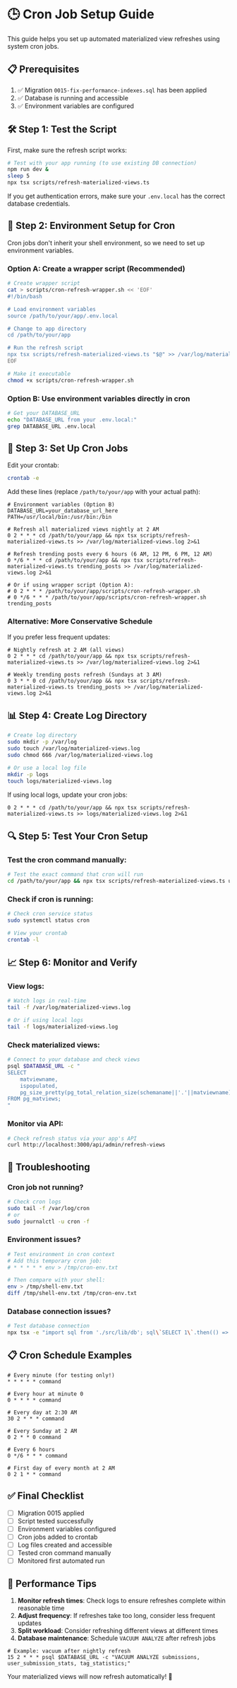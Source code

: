 # 🕒 Cron Job Setup Guide

This guide helps you set up automated materialized view refreshes using system cron jobs.

## 📋 Prerequisites

1. ✅ Migration `0015-fix-performance-indexes.sql` has been applied
2. ✅ Database is running and accessible
3. ✅ Environment variables are configured

## 🛠️ Step 1: Test the Script

First, make sure the refresh script works:

```bash
# Test with your app running (to use existing DB connection)
npm run dev &
sleep 5
npx tsx scripts/refresh-materialized-views.ts
```

If you get authentication errors, make sure your `.env.local` has the correct database credentials.

## 🔧 Step 2: Environment Setup for Cron

Cron jobs don't inherit your shell environment, so we need to set up environment variables.

### Option A: Create a wrapper script (Recommended)

```bash
# Create wrapper script
cat > scripts/cron-refresh-wrapper.sh << 'EOF'
#!/bin/bash

# Load environment variables
source /path/to/your/app/.env.local

# Change to app directory
cd /path/to/your/app

# Run the refresh script
npx tsx scripts/refresh-materialized-views.ts "$@" >> /var/log/materialized-views.log 2>&1
EOF

# Make it executable
chmod +x scripts/cron-refresh-wrapper.sh
```

### Option B: Use environment variables directly in cron

```bash
# Get your DATABASE_URL
echo "DATABASE_URL from your .env.local:"
grep DATABASE_URL .env.local
```

## 📅 Step 3: Set Up Cron Jobs

Edit your crontab:

```bash
crontab -e
```

Add these lines (replace `/path/to/your/app` with your actual path):

```cron
# Environment variables (Option B)
DATABASE_URL=your_database_url_here
PATH=/usr/local/bin:/usr/bin:/bin

# Refresh all materialized views nightly at 2 AM
0 2 * * * cd /path/to/your/app && npx tsx scripts/refresh-materialized-views.ts >> /var/log/materialized-views.log 2>&1

# Refresh trending posts every 6 hours (6 AM, 12 PM, 6 PM, 12 AM)  
0 */6 * * * cd /path/to/your/app && npx tsx scripts/refresh-materialized-views.ts trending_posts >> /var/log/materialized-views.log 2>&1

# Or if using wrapper script (Option A):
# 0 2 * * * /path/to/your/app/scripts/cron-refresh-wrapper.sh
# 0 */6 * * * /path/to/your/app/scripts/cron-refresh-wrapper.sh trending_posts
```

### Alternative: More Conservative Schedule

If you prefer less frequent updates:

```cron
# Nightly refresh at 2 AM (all views)
0 2 * * * cd /path/to/your/app && npx tsx scripts/refresh-materialized-views.ts >> /var/log/materialized-views.log 2>&1

# Weekly trending posts refresh (Sundays at 3 AM)
0 3 * * 0 cd /path/to/your/app && npx tsx scripts/refresh-materialized-views.ts trending_posts >> /var/log/materialized-views.log 2>&1
```

## 📊 Step 4: Create Log Directory

```bash
# Create log directory
sudo mkdir -p /var/log
sudo touch /var/log/materialized-views.log
sudo chmod 666 /var/log/materialized-views.log

# Or use a local log file
mkdir -p logs
touch logs/materialized-views.log
```

If using local logs, update your cron jobs:
```cron
0 2 * * * cd /path/to/your/app && npx tsx scripts/refresh-materialized-views.ts >> logs/materialized-views.log 2>&1
```

## 🔍 Step 5: Test Your Cron Setup

### Test the cron command manually:
```bash
# Test the exact command that cron will run
cd /path/to/your/app && npx tsx scripts/refresh-materialized-views.ts user_stats
```

### Check if cron is running:
```bash
# Check cron service status
sudo systemctl status cron

# View your crontab
crontab -l
```

## 📈 Step 6: Monitor and Verify

### View logs:
```bash
# Watch logs in real-time
tail -f /var/log/materialized-views.log

# Or if using local logs
tail -f logs/materialized-views.log
```

### Check materialized views:
```bash
# Connect to your database and check views
psql $DATABASE_URL -c "
SELECT 
    matviewname, 
    ispopulated,
    pg_size_pretty(pg_total_relation_size(schemaname||'.'||matviewname)) as size
FROM pg_matviews;
"
```

### Monitor via API:
```bash
# Check refresh status via your app's API
curl http://localhost:3000/api/admin/refresh-views
```

## 🚨 Troubleshooting

### Cron job not running?
```bash
# Check cron logs
sudo tail -f /var/log/cron
# or
sudo journalctl -u cron -f
```

### Environment issues?
```bash
# Test environment in cron context
# Add this temporary cron job:
# * * * * * env > /tmp/cron-env.txt

# Then compare with your shell:
env > /tmp/shell-env.txt
diff /tmp/shell-env.txt /tmp/cron-env.txt
```

### Database connection issues?
```bash
# Test database connection
npx tsx -e "import sql from './src/lib/db'; sql\`SELECT 1\`.then(() => console.log('✅ DB OK')).catch(console.error)"
```

## 📋 Cron Schedule Examples

```cron
# Every minute (for testing only!)
* * * * * command

# Every hour at minute 0
0 * * * * command

# Every day at 2:30 AM
30 2 * * * command

# Every Sunday at 2 AM
0 2 * * 0 command

# Every 6 hours
0 */6 * * * command

# First day of every month at 2 AM
0 2 1 * * command
```

## ✅ Final Checklist

- [ ] Migration 0015 applied
- [ ] Script tested successfully
- [ ] Environment variables configured
- [ ] Cron jobs added to crontab
- [ ] Log files created and accessible
- [ ] Tested cron command manually
- [ ] Monitored first automated run

## 🔄 Performance Tips

1. **Monitor refresh times**: Check logs to ensure refreshes complete within reasonable time
2. **Adjust frequency**: If refreshes take too long, consider less frequent updates
3. **Split workload**: Consider refreshing different views at different times
4. **Database maintenance**: Schedule `VACUUM ANALYZE` after refresh jobs

```cron
# Example: vacuum after nightly refresh
15 2 * * * psql $DATABASE_URL -c "VACUUM ANALYZE submissions, user_submission_stats, tag_statistics;"
```

Your materialized views will now refresh automatically! 🚀 